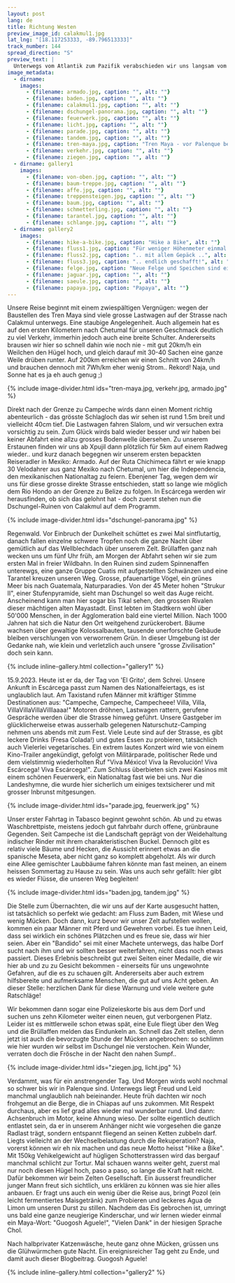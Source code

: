 ```yaml
---
layout: post
lang: de
title: Richtung Westen
preview_image_id: calakmul1.jpg
lat_lng: "[18.117253333, -89.796513333]"
track_number: 144
spread_direction: "S"
preview_text: |
  Unterwegs vom Atlantik zum Pazifik verabschieden wir uns langsam vom Dschungel Yucatans - doch bevor wir zum ersten Mal wieder richtig in die Berge kommen, beschert uns eine unangenehme Überraschung nochmal etwas Wartezeit..
image_metadata:
  - dirname:
    images:
      - {filename: armado.jpg, caption: "", alt: ""}
      - {filename: baden.jpg, caption: "", alt: ""}
      - {filename: calakmul1.jpg, caption: "", alt: ""}
      - {filename: dschungel-panorama.jpg, caption: "", alt: ""}
      - {filename: feuerwerk.jpg, caption: "", alt: ""}
      - {filename: licht.jpg, caption: "", alt: ""}
      - {filename: parade.jpg, caption: "", alt: ""}
      - {filename: tandem.jpg, caption: "", alt: ""}
      - {filename: tren-maya.jpg, caption: "Tren Maya - vor Palenque bereits fertiggestellt", alt: ""}
      - {filename: verkehr.jpg, caption: "", alt: ""}
      - {filename: ziegen.jpg, caption: "", alt: ""}
  - dirname: gallery1
    images:
      - {filename: von-oben.jpg, caption: "", alt: ""}
      - {filename: baum-treppe.jpg, caption: "", alt: ""}
      - {filename: affe.jpg, caption: "", alt: ""}
      - {filename: treppensteigen.jpg, caption: "", alt: ""}
      - {filename: baum.jpg, caption: "", alt: ""}
      - {filename: schmetterling.jpg, caption: "", alt: ""}
      - {filename: tarantel.jpg, caption: "", alt: ""}
      - {filename: schlange.jpg, caption: "", alt: ""}
  - dirname: gallery2
    images:
      - {filename: hike-a-bike.jpg, caption: "Hike a Bike", alt: ""}
      - {filename: fluss1.jpg, caption: "Für weniger Höhenmeter einmal (18x) über den Fluss .. ", alt: ""}
      - {filename: fluss2.jpg, caption: ".. mit allem Gepäck ..", alt: ""}
      - {filename: fluss3.jpg, caption: ".. endlich geschafft!", alt: ""}
      - {filename: felge.jpg, caption: "Neue Felge und Speichen sind eingetroffen (Chetumal)", alt: ""}
      - {filename: jaguar.jpg, caption: "", alt: ""}
      - {filename: saeule.jpg, caption: "", alt: ""}
      - {filename: papaya.jpg, caption: "Papaya", alt: ""}
---
```


Unsere Reise beginnt mit einem zwiespältigen Vergnügen: wegen der Baustellen des Tren Maya sind viele grosse Lastwagen auf der Strasse nach Calakmul unterwegs. Eine staubige Angelegenheit. Auch allgemein hat es auf den ersten Kilometern nach Chetumal für unseren Geschmack deutlich zu viel Verkehr, immerhin jedoch auch eine breite Schulter. Andererseits brausen wir hier so schnell dahin wie noch nie - mit gut 20km/h ein Weilchen den Hügel hoch, und gleich darauf mit 30-40 Sachen eine ganze Weile drüben runter. Auf 200km erreichen wir einen Schnitt von 24km/h und brauchen dennoch mit 7Wh/km eher wenig Strom.. Rekord! Naja, und Sonne hat es ja eh auch genug ;) 

{% include image-divider.html ids="tren-maya.jpg, verkehr.jpg, armado.jpg" %}

Direkt nach der Grenze zu Campeche wirds dann einen Moment richtig abenteurlich - das grösste Schlagloch das wir sehen ist rund 1.5m breit und vielleicht 40cm tief. Die Lastwagen fahren Slalom, und wir versuchen extra vorsichtig zu sein. Zum Glück wirds bald wieder besser und wir haben bei keiner Abfahrt eine allzu grosses Bodenwelle übersehen. Zu unserem Erstaunen finden wir uns ab Xpujil dann plötzlich für 5km auf einem Radweg wieder.. und kurz danach begegnen wir unserem ersten bepackten Reiseradler in Mexiko: Armado. Auf der Ruta Chichimeca fährt er wie knapp 30 Velodahrer aus ganz Mexiko nach Chetumal, um hier die Independencia, den mexikanischen Nationaltag zu feiern. Ebenjener Tag, wegen dem wir uns für diese grosse direkte Strasse entschieden, statt so lange wie möglich dem Rio Hondo an der Grenze zu Belize zu folgen. In Escárcega werden wir herausfinden, ob sich das gelohnt hat - doch zuerst stehen nun die Dschungel-Ruinen von Calakmul auf dem Programm. 

{% include image-divider.html ids="dschungel-panorama.jpg" %}

Regenwald. Vor Einbruch der Dunkelheit schüttet es zwei Mal sintflutartig, danach fallen einzelne schwere Tropfen noch die ganze Nacht über gemütlich auf das Wellblechdach über unserem Zelt. Brüllaffen ganz nah wecken uns um fünf Uhr früh, am Morgen der Abfahrt sehen wir sie zum ersten Mal in freier Wildbahn. In den Ruinen sind zudem Spinnenaffen unterewgs, eine ganze Gruppe Cuatis mit aufgestellten Schwänzen und eine Tarantel kreuzen unseren Weg. Grosse, pfauenartige Vögel, ein grünes Meer bis nach Guatemala, Naturparadies. Von der 45 Meter hohen "Strukur II", einer Stufenpyramide, sieht man Dschungel so weit das Auge reicht. Anscheinend kann man hier sogar bis Tikal sehen, den grossen Rivalen dieser mächtigen alten Mayastadt. Einst lebten im Stadtkern wohl über 50'000 Menschen, in der Agglomeration bald eine viertel Million. Nach 1000 Jahren hat sich die Natur den Ort weitgehend zurückerobert. Bäume wachsen über gewaltige Kolossalbauten, tausende unerforschte Gebäude bleiben verschlungen von verworrenem Grün. In dieser Umgebung ist der Gedanke nah, wie klein und verletzlich auch unsere "grosse Zivilisation" doch sein kann. 

{% include inline-gallery.html collection="gallery1" %}

15.9.2023. Heute ist er da, der Tag von 'El Grito', dem Schrei. Unsere Ankunft in Escárcega passt zum Namen des Nationalfeiertags, es ist unglaublich laut. Am Taxistand rufen Männer mit kräftiger Stimme Destinationen aus: "Campeche, Campeche, Campecheee! Villa, Villa, VillaVillaVillaVilllaaaa!" Motoren dröhnen, Lastwagen rattern, gerufene Gespräche werden über die Strasse hinweg geführt. Unsere Gastgeber im glücklicherweise etwas ausserhalb gelegenen Naturschutz-Camping nehmen uns abends mit zum Fest. Viele Leute sind auf der Strasse, es gibt leckere Drinks (Fresa Colada!) und gutes Essen zu probieren, tatsächlich auch Vielerlei vegetarisches. Ein extrem lautes Konzert wird wie von einem Kino-Trailer angekündigt, gefolgt von Militärparade, politischer Rede und dem vielstimmig wiederholten Ruf "Viva México! Viva la Revolución! Viva Escárcega! Viva Escárcega!". Zum Schluss überbieten sich zwei Kasinos mit einem schönen Feuerwerk, ein Nationaltag fast wie bei uns. Nur die Landeshymne, die wurde hier sicherlich um einiges textsicherer und mit grosser Inbrunst mitgesungen. 

{% include image-divider.html ids="parade.jpg, feuerwerk.jpg" %}

Unser erster Fahrtag in Tabasco beginnt gewohnt schön. Ab und zu etwas Waschbrettpiste, meistens jedoch gut fahrbahr durch offene, grünbraune Gegenden. Seit Campeche ist die Landschaft geprägt von der Weidehaltung indischer Rinder mit ihrem charakteristischen Buckel. Dennoch gibt es relativ viele Bäume und Hecken, die Aussicht erinnert etwas an die spanische Meseta, aber nicht ganz so komplett abgeholzt. Als wir durch eine Allee gemischter Laubbäume fahren könnte man fast meinen, an einem heissen Sommertag zu Hause zu sein. Was uns auch sehr gefällt: hier gibt es wieder Flüsse, die unseren Weg begleiten! 

{% include image-divider.html ids="baden.jpg, tandem.jpg" %}

Die Stelle zum Übernachten, die wir uns auf der Karte ausgesucht hatten, ist tatsächlich so perfekt wie gedacht: am Fluss zum Baden, mit Wiese und wenig Mücken. Doch dann, kurz bevor wir unser Zelt aufstellen wollen, kommen ein paar Männer mit Pferd und Gewehren vorbei. Es tue ihnen Leid, dass sei wirklich ein schönes Plätzchen und es freue sie, dass wir hier seien. Aber ein "Bandido" sei mit einer Machete unterwegs, das halbe Dorf sucht nach ihm und wir sollten besser weiterfahren, nicht dass noch etwas passiert. Dieses Erlebnis beschreibt gut zwei Seiten einer Medaille, die wir hier ab und zu zu Gesicht bekommen - einerseits für uns ungewohnte Gefahren, auf die es zu schauen gilt. Andererseits aber auch extrem hilfsbereite und aufmerksame Menschen, die gut auf uns Acht geben. An dieser Stelle: herzlichen Dank für diese Warnung und viele weitere gute Ratschläge!

Wir bekommen dann sogar eine Polizeieskorte bis aus dem Dorf und suchen uns zehn Kilometer weiter einen neuen, gut verborgenen Platz. Leider ist es mittlerweile schon etwas spät, eine Eule fliegt über den Weg und die Brüllaffen melden das Eindunkeln an. Schnell das Zelt stellen, denn jetzt ist auch die bevorzugte Stunde der Mücken angebrochen: so schlimm wie hier wurden wir selbst im Dschungel nie verstochen. Kein Wunder, verraten doch die Frösche in der Nacht den nahen Sumpf..

{% include image-divider.html ids="ziegen.jpg, licht.jpg" %}

Verdammt, was für ein anstrengender Tag. Und Morgen wirds wohl nochmal so schwer bis wir in Palenque sind. Unterwegs liegt Freud und Leid manchmal unglaublich nah beieinander. Heute früh dachten wir noch frohgemut an die Berge, die in Chiapas auf uns zukommen. Mit Respekt durchaus, aber es lief grad alles wieder mal wunderbar rund. Und dann: Achsenbruch im Motor, keine Ahnung wieso. Der sollte eigentlich deutlich entlastet sein, da er in unserem Anhänger nicht wie vorgesehen die ganze Radlast trägt, sondern entspannt fliegend an seinen Ketten zubbeln darf. Liegts vielleicht an der Wechselbelastung durch die Rekuperation? Naja, vorerst können wir eh nix machen und das neue Motto heisst "Hike a Bike". Mit 150kg Vehikelgewicht auf hügligen Schotterstrassen wird das bergauf manchmal schlicht zur Tortur. Mal schauen wanns weiter geht, zuerst mal nur noch diesen Hügel hoch, paso a paso, so lange die Kraft halt reicht. Dafür bekommen wir beim Zelten Gesellschaft. Ein äusserst freundlicher junger Mann freut sich sichtlich, uns erklären zu können was sie hier alles anbauen. Er fragt uns auch ein wenig über die Reise aus, bringt Pozol (ein leicht fermentiertes Maisgetränk) zum Probieren und leckeres Agua de Limon um unseren Durst zu stillen. Nachdem das Eis gebrochen ist, umringt uns bald eine ganze neugierige Kinderschar, und wir lernen wieder einmal ein Maya-Wort: "Guogosh Aguele!", "Vielen Dank" in der hiesigen Sprache Chol.

Nach halbprivater Katzenwäsche, heute ganz ohne Mücken, grüssen uns die Glühwürmchen gute Nacht. Ein ereignisreicher Tag geht zu Ende, und damit auch dieser Blogbeitrag. Guogosh Aguele!

{% include inline-gallery.html collection="gallery2" %}